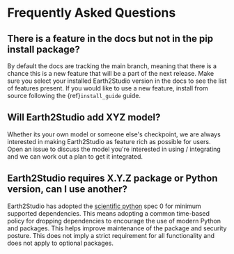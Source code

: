 # Frequently Asked Questions

## There is a feature in the docs but not in the pip install package?

By default the docs are tracking the main branch, meaning that there is a chance this is
a new feature that will be a part of the next release.
Make sure you select your installed Earth2Studio version in the docs to see the list of
features present.
If you would like to use a new feature, install from source following the
{ref}`install_guide` guide.

## Will Earth2Studio add XYZ model?

Whether its your own model or someone else's checkpoint, we are always interested in
making Earth2Studio as feature rich as possible for users.
Open an issue to discuss the model you're interested in using / integrating and we can
work out a plan to get it integrated.

## Earth2Studio requires X.Y.Z package or Python version, can I use another?

Earth2Studio has adopted the [scientific python](https://scientific-python.org/specs/)
spec 0 for minimum supported dependencies.
This means adopting a common time-based policy for dropping dependencies to encourage
the use of modern Python and packages.
This helps improve maintenance of the package and security posture.
This does not imply a strict requirement for all functionality and does not apply to
optional packages.
